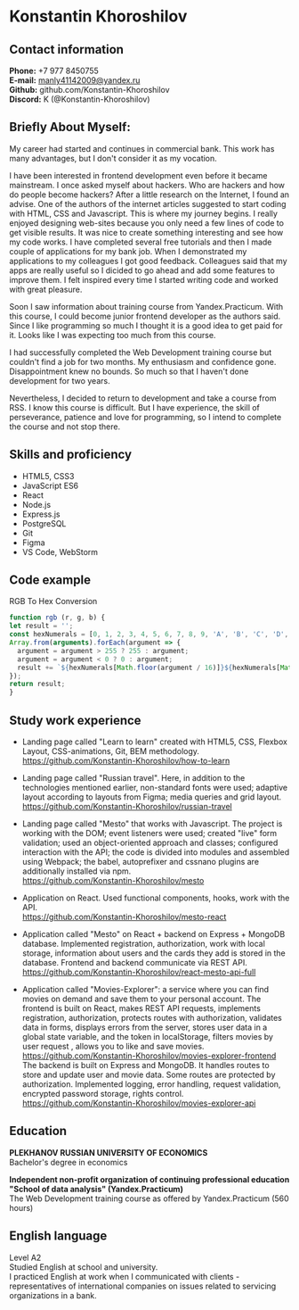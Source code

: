 # Konstantin Khoroshilov

## Contact information
**Phone:** +7 977 8450755  
**E-mail:** manly41142009@yandex.ru  
**Github:** github.com/Konstantin-Khoroshilov  
**Discord:** K (@Konstantin-Khoroshilov) 

## Briefly About Myself:
My career had started and continues in commercial bank. This work has many advantages, but I don't consider it as my vocation.

I have been interested in frontend development even before it became mainstream. I once asked myself about hackers. Who are hackers and how do people become hackers? After a little research on the Internet, I found an advise. One of the authors of the internet articles suggested to start coding with HTML, CSS and Javascript. This is where my journey begins. I really enjoyed designing web-sites because you only need a few lines of code to get visible results. It was nice to create something interesting and see how my code works. I have completed several free tutorials and then I made couple of applications for my bank job. When I demonstrated my applications to my colleagues I got good feedback. Colleagues said that my apps are really useful so I dicided to go ahead and add some features to improve them. I felt inspired every time I started writing code and worked with great pleasure.

Soon I saw information about training course from Yandex.Practicum. With this course, I could become junior frontend developer as the authors said. Since I like programming so much I thought  it is a good idea to get paid for it. Looks like I was expecting too much from  this course.

I had successfully completed the Web Development training course but couldn't find a job for two months. My enthusiasm and confidence gone. Disappointment knew no bounds. So much so that I haven't done development for two years.

Nevertheless, I decided to return to development and take a course from RSS. I know this course is difficult. But I have experience, the skill of perseverance, patience and love for programming, so I intend to complete the course and not stop there.

## Skills and proficiency
* HTML5, CSS3
* JavaScript ES6
* React
* Node.js
* Express.js
* PostgreSQL
* Git
* Figma
* VS Code, WebStorm

## Code example
RGB To Hex Conversion

```javascript
function rgb (r, g, b) {
let result = '';
const hexNumerals = [0, 1, 2, 3, 4, 5, 6, 7, 8, 9, 'A', 'B', 'C', 'D', 'E', 'F'];
Array.from(arguments).forEach(argument => {
  argument = argument > 255 ? 255 : argument;
  argument = argument < 0 ? 0 : argument;
  result += `${hexNumerals[Math.floor(argument / 16)]}${hexNumerals[Math.floor(argument % 16)]}`;
});
return result;
}
```

## Study work experience
- Landing page called "Learn to learn" created with HTML5, CSS, Flexbox Layout, CSS-animations, Git, BEM methodology.  
https://github.com/Konstantin-Khoroshilov/how-to-learn

- Landing page called "Russian travel". Here, in addition to the technologies mentioned earlier, non-standard fonts were used; adaptive layout according to layouts from Figma; media queries and grid layout.  
https://github.com/Konstantin-Khoroshilov/russian-travel

- Landing page called "Mesto" that works with Javascript. The project is working with the DOM; event listeners were used; created "live" form validation; used an object-oriented approach and classes; configured interaction with the API;
the code is divided into modules and assembled using Webpack; the babel, autoprefixer and cssnano plugins are additionally installed via npm.  
https://github.com/Konstantin-Khoroshilov/mesto

- Application on React. Used functional components, hooks, work with the API.  
https://github.com/Konstantin-Khoroshilov/mesto-react

- Application called "Mesto" on React + backend on Express + MongoDB database. Implemented registration, authorization, work with local storage, information about users and the cards they add is stored in the database. Frontend and backend communicate via REST API.    
https://github.com/Konstantin-Khoroshilov/react-mesto-api-full

- Application called "Movies-Explorer": a service where you can find movies on demand and save them to your personal account. The frontend is built on React, makes REST API requests, implements registration, authorization, protects routes with authorization, validates data in forms, displays errors from the server, stores user data in a global state variable, and the token in localStorage, filters movies by user request , allows you to like and save movies.  
https://github.com/Konstantin-Khoroshilov/movies-explorer-frontend  
The backend is built on Express and MongoDB. It handles routes to store and update user and movie data. Some routes are protected by authorization. Implemented logging, error handling, request validation, encrypted password storage, rights control.   
https://github.com/Konstantin-Khoroshilov/movies-explorer-api

## Education
**PLEKHANOV RUSSIAN UNIVERSITY OF ECONOMICS**  
Bachelor's degree in economics

**Independent non-profit organization of continuing professional education "School of data analysis" (Yandex.Practicum)**  
The Web Development training course as offered by Yandex.Practicum (560 hours)

## English language
Level A2   
Studied English at school and university.    
I practiced English at work when I communicated with clients - representatives of international companies on issues related to servicing organizations in a bank.